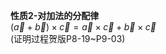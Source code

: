 **性质2-对加法的分配律**  
$(\vec a+\vec b)\times\vec c=\vec a \times\vec c+\vec b\times\vec c$  
(证明过程贺版P8-19~P9-03)  
